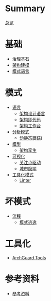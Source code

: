 # Summary

[总览](README.md)

# 基础

- [治理基石](./basic/architecture-basic.md)
- [架构建模](./basic/architecture-modeling.md)
- [模式语言](basic/pattern-language.md)

# 模式

- [语言]()
    - [架构设计语言](./patterns/architecture-language.md)
    - [架构即代码](./patterns/architecture-as-code.md)
    - [架构工作台](./patterns/architecture-workbench.md)
- [分析模式]()
    - [动静态跟踪](./patterns/analysis-dynamic-tracing.md)) 
- [模型]()
    - [架构孪生](./patterns/architecture-twin.md)
- [可视化]()
    - [关注点驱动](./patterns/focus-driven.md)
    - [城市隐喻](./patterns/city-metaphor.md)
- [工具化模式]()
    - [Linter](./patterns/linter.md)

# 坏模式

- [流程]()
    - [模式逃逸](./bad-patterns/pattern-escape.md)

# 工具化

- [ArchGuard Tools](./archguard/basic.md)

# 参考资料

- [参考资料](./reference/README.md)
